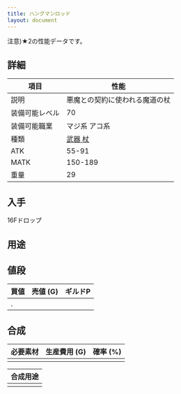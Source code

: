 ```yaml
---
title: ハングマンロッド
layout: document
---
```

注意)★2の性能データです。

## 詳細

|項目|性能|
|---|---|
|説明|悪魔との契約に使われる魔道の杖|
|装備可能レベル|70|
|装備可能職業|マジ系 アコ系|
|種類|[武器 杖](武器(杖))|
|ATK|55-91|
|MATK|150-189|
|重量|29|

## 入手

16Fドロップ

## 用途


## 値段

|買値|売値 (G)|ギルドP|
|---|---|---|
|.|||

## 合成

|必要素材|生産費用 (G)|確率 (%)|
|---|---|---|
||||

|合成用途|
|---|
||
